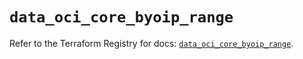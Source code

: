 # `data_oci_core_byoip_range`

Refer to the Terraform Registry for docs: [`data_oci_core_byoip_range`](https://registry.terraform.io/providers/oracle/oci/6.37.0/docs/data-sources/core_byoip_range).
